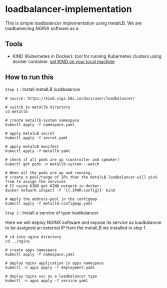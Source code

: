 # loadbalancer-implementation

This is simple loadbalancer implementation using metalLB.
We are loadbalancing NGINX software as a 

## Tools

- KIND (Kubernetes in Docker): tool for running Kubernetes clusters using docker container. [set KIND on your local machine]()

## How to run this 


`Step 1` : Install metalLB loadbalancer

```
# source: https://kind.sigs.k8s.io/docs/user/loadbalancer/

# switch to metallb directory
cd metallb

# create metallb-system namespace
kubectl apply -f namespace.yaml

# apply metalLB secret
kubectl apply -f secret.yaml

# apply metalLB manifest
kubectl apply -f metallb.yaml

# check if all pods are up (controller and speaker)
kubectl get pods -n metallb-system --watch 

# When all the pods are up and running,
# create a pool/range of IPs that the metalLB loadbalancer will pick from to assign the services
# If using KIND get KIND network in docker: 
docker network inspect -f '{{.IPAM.Config}}' kind

# Apply the address-pool in the configmap
kubectl apply -f metallb-configmap.yaml

```

`Step 2` : Install a service of type loadbalancer

Here we will deploy NGINX software and expose its service as loadbalancer to be assigned an external IP from the metalLB we installed in step 1.

```
# cd into nginx directory
cd ../nginx

# create apps namespace
kubectl apply -f namespace.yaml

# deploy nginx application in apps namespace
kubectl -n apps apply -f deployment.yaml

# deploy nginx svc as a loadbalancer type
kubectl -n apps apply -f service.yaml 


```
